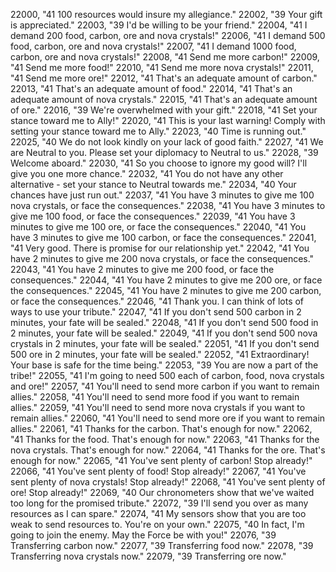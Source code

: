 ﻿22000, "41 100 resources would insure my allegiance."
22002, "39 Your gift is appreciated."
22003, "39 I'd be willing to be your friend."
22004, "41 I demand 200 food, carbon, ore and nova crystals!"
22006, "41 I demand 500 food, carbon, ore and nova crystals!"
22007, "41 I demand 1000 food, carbon, ore and nova crystals!"
22008, "41 Send me more carbon!"
22009, "41 Send me more food!"
22010, "41 Send me more nova crystals!"
22011, "41 Send me more ore!"
22012, "41 That's an adequate amount of carbon."
22013, "41 That's an adequate amount of food."
22014, "41 That's an adequate amount of nova crystals."
22015, "41 That's an adequate amount of ore."
22016, "39 We're overwhelmed with your gift."
22018, "41 Set your stance toward me to Ally!"
22020, "41 This is your last warning!  Comply with setting your stance toward me to Ally."
22023, "40 Time is running out."
22025, "40 We do not look kindly on your lack of good faith."
22027, "41 We are Neutral to you.  Please set your diplomacy to Neutral to us."
22028, "39 Welcome aboard."
22030, "41 So you choose to ignore my good will?  I'll give you one more chance."
22032, "41 You do not have any other alternative - set your stance to Neutral towards me."
22034, "40 Your chances have just run out."
22037, "41 You have 3 minutes to give me 100 nova crystals, or face the consequences."
22038, "41 You have 3 minutes to give me 100 food, or face the consequences."
22039, "41 You have 3 minutes to give me 100 ore, or face the consequences."
22040, "41 You have 3 minutes to give me 100 carbon, or face the consequences."
22041, "41 Very good.  There is promise for our relationship yet."
22042, "41 You have 2 minutes to give me 200 nova crystals, or face the consequences."
22043, "41 You have 2 minutes to give me 200 food, or face the consequences."
22044, "41 You have 2 minutes to give me 200 ore, or face the consequences."
22045, "41 You have 2 minutes to give me 200 carbon, or face the consequences."
22046, "41 Thank you.  I can think of lots of ways to use your tribute."
22047, "41 If you don't send 500 carbon in 2 minutes, your fate will be sealed."
22048, "41 If you don't send 500 food in 2 minutes, your fate will be sealed."
22049, "41 If you don't send 500 nova crystals in 2 minutes, your fate will be sealed."
22051, "41 If you don't send 500 ore in 2 minutes, your fate will be sealed."
22052, "41 Extraordinary!  Your base is safe for the time being."
22053, "39 You are now a part of the tribe!"
22055, "41 I'm going to need 500 each of carbon, food, nova crystals and ore!"
22057, "41 You'll need to send more carbon if you want to remain allies."
22058, "41 You'll need to send more food if you want to remain allies."
22059, "41 You'll need to send more nova crystals if you want to remain allies."
22060, "41 You'll need to send more ore if you want to remain allies."
22061, "41 Thanks for the carbon.  That's enough for now."
22062, "41 Thanks for the food.  That's enough for now."
22063, "41 Thanks for the nova crystals.  That's enough for now."
22064, "41 Thanks for the ore.  That's enough for now."
22065, "41 You've sent plenty of carbon!  Stop already!"
22066, "41 You've sent plenty of food!  Stop already!"
22067, "41 You've sent plenty of nova crystals!  Stop already!"
22068, "41 You've sent plenty of ore!  Stop already!"
22069, "40 Our chronometers show that we've waited too long for the promised tribute."
22072, "39 I'll send you over as many resources as I can spare."
22074, "41 My sensors show that you are too weak to send resources to.  You're on your own."
22075, "40 In fact, I'm going to join the enemy.  May the Force be with you!"
22076, "39 Transferring carbon now."
22077, "39 Transferring food now."
22078, "39 Transferring nova crystals now."
22079, "39 Transferring ore now."
